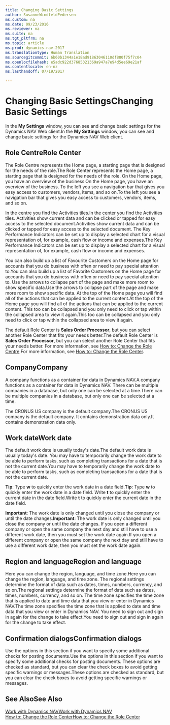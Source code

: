 ```yaml
---
title: Changing Basic Settings
author: SusanneWindfeldPedersen
ms.custom: na
ms.date: 09/23/2016
ms.reviewer: na
ms.suite: na
ms.tgt_pltfrm: na
ms.topic: article
ms.prod: dynamics-nav-2017
ms.translationtype: Human Translation
ms.sourcegitcommit: 6b60b1344a1e18ad91863046110df880f75f7c04
ms.openlocfilehash: e5adc922d37685321369a947a7e94d5ee69e21af
ms.contentlocale: en-nz
ms.lasthandoff: 07/19/2017

---
```


# <a name="changing-basic-settings"></a><span data-ttu-id="51031-102">Changing Basic Settings</span><span class="sxs-lookup"><span data-stu-id="51031-102">Changing Basic Settings</span></span>
<span data-ttu-id="51031-103">In the **My Settings** window, you can see and change basic settings for the Dynamics NAV Web client.</span><span class="sxs-lookup"><span data-stu-id="51031-103">In the **My Settings** window, you can see and change basic settings for the Dynamics NAV Web client.</span></span>  

## <a name="role-center"></a><span data-ttu-id="51031-104">Role Centre</span><span class="sxs-lookup"><span data-stu-id="51031-104">Role Center</span></span>
<span data-ttu-id="51031-105">The Role Centre represents the Home page, a starting page that is designed for the needs of the role.</span><span class="sxs-lookup"><span data-stu-id="51031-105">The Role Center represents the Home page, a starting page that is designed for the needs of the role.</span></span> <span data-ttu-id="51031-106">On the Home page, you have an overview of the business.</span><span class="sxs-lookup"><span data-stu-id="51031-106">On the Home page, you have an overview of the business.</span></span> <span data-ttu-id="51031-107">To the left you see a navigation bar that gives you easy access to customers, vendors, items, and so on.</span><span class="sxs-lookup"><span data-stu-id="51031-107">To the left you see a navigation bar that gives you easy access to customers, vendors, items, and so on.</span></span>

<span data-ttu-id="51031-108">In the centre you find the Activities tiles.</span><span class="sxs-lookup"><span data-stu-id="51031-108">In the center you find the Activities tiles.</span></span> <span data-ttu-id="51031-109">Activities show current data and can be clicked or tapped for easy access to the selected document.</span><span class="sxs-lookup"><span data-stu-id="51031-109">Activities show current data and can be clicked or tapped for easy access to the selected document.</span></span> <span data-ttu-id="51031-110">The Key Performance Indicators can be set up to display a selected chart for a visual representation of, for example, cash flow or income and expenses.</span><span class="sxs-lookup"><span data-stu-id="51031-110">The Key Performance Indicators can be set up to display a selected chart for a visual representation of, for example, cash flow or income and expenses.</span></span>

<span data-ttu-id="51031-111">You can also build up a list of Favourite Customers on the Home page for accounts that you do business with often or need to pay special attention to.</span><span class="sxs-lookup"><span data-stu-id="51031-111">You can also build up a list of Favorite Customers on the Home page for accounts that you do business with often or need to pay special attention to.</span></span> <span data-ttu-id="51031-112">Use the arrows to collapse part of the page and make more room to show specific data.</span><span class="sxs-lookup"><span data-stu-id="51031-112">Use the arrows to collapse part of the page and make more room to show specific data.</span></span> <span data-ttu-id="51031-113">At the top of the Home page you will find all of the actions that can be applied to the current content.</span><span class="sxs-lookup"><span data-stu-id="51031-113">At the top of the Home page you will find all of the actions that can be applied to the current content.</span></span> <span data-ttu-id="51031-114">This too can be collapsed and you only need to click or tap within the collapsed area to view it again.</span><span class="sxs-lookup"><span data-stu-id="51031-114">This too can be collapsed and you only need to click or tap within the collapsed area to view it again.</span></span>

<span data-ttu-id="51031-115">The default Role Center is **Sales Order Processor**, but you can select another Role Center that fits your needs better.</span><span class="sxs-lookup"><span data-stu-id="51031-115">The default Role Center is **Sales Order Processor**, but you can select another Role Center that fits your needs better.</span></span> <span data-ttu-id="51031-116">For more information, see [How to: Change the Role Centre](ui-change-role.md).</span><span class="sxs-lookup"><span data-stu-id="51031-116">For more information, see [How to: Change the Role Center](ui-change-role.md).</span></span>

## <a name="company"></a><span data-ttu-id="51031-117">Company</span><span class="sxs-lookup"><span data-stu-id="51031-117">Company</span></span>
<span data-ttu-id="51031-118">A company functions as a container for data in Dynamics NAV.</span><span class="sxs-lookup"><span data-stu-id="51031-118">A company functions as a container for data in Dynamics NAV.</span></span> <span data-ttu-id="51031-119">There can be multiple companies in a database, but only one can be selected at a time.</span><span class="sxs-lookup"><span data-stu-id="51031-119">There can be multiple companies in a database, but only one can be selected at a time.</span></span>

<span data-ttu-id="51031-120">The CRONUS US company is the default company.</span><span class="sxs-lookup"><span data-stu-id="51031-120">The CRONUS US company is the default company.</span></span> <span data-ttu-id="51031-121">It contains demonstration data only.</span><span class="sxs-lookup"><span data-stu-id="51031-121">It contains demonstration data only.</span></span>   

## <a name="work-date"></a><span data-ttu-id="51031-122">Work date</span><span class="sxs-lookup"><span data-stu-id="51031-122">Work date</span></span>
<span data-ttu-id="51031-123">The default work date is usually today's date.</span><span class="sxs-lookup"><span data-stu-id="51031-123">The default work date is usually today's date.</span></span> <span data-ttu-id="51031-124">You may have to temporarily change the work date to be able to perform tasks, such as completing transactions for a date that is not the current date.</span><span class="sxs-lookup"><span data-stu-id="51031-124">You may have to temporarily change the work date to be able to perform tasks, such as completing transactions for a date that is not the current date.</span></span>

<span data-ttu-id="51031-125">**Tip**: Type **w** to quickly enter the work date in a date field.</span><span class="sxs-lookup"><span data-stu-id="51031-125">**Tip**: Type **w** to quickly enter the work date in a date field.</span></span> <span data-ttu-id="51031-126">Write **t** to quickly enter the current date in the date field.</span><span class="sxs-lookup"><span data-stu-id="51031-126">Write **t** to quickly enter the current date in the date field.</span></span>

<span data-ttu-id="51031-127">**Important**: The work date is only changed until you close the company or until the date changes.</span><span class="sxs-lookup"><span data-stu-id="51031-127">**Important**: The work date is only changed until you close the company or until the date changes.</span></span> <span data-ttu-id="51031-128">If you open a different company or open the same company the next day and still have to use a different work date, then you must set the work date again.</span><span class="sxs-lookup"><span data-stu-id="51031-128">If you open a different company or open the same company the next day and still have to use a different work date, then you must set the work date again.</span></span>

## <a name="region-and-language"></a><span data-ttu-id="51031-129">Region and language</span><span class="sxs-lookup"><span data-stu-id="51031-129">Region and language</span></span>
<span data-ttu-id="51031-130">Here you can change the region, language, and time zone.</span><span class="sxs-lookup"><span data-stu-id="51031-130">Here you can change the region, language, and time zone.</span></span> <span data-ttu-id="51031-131">The regional settings determine the format of data such as dates, times, numbers, currency, and so on.</span><span class="sxs-lookup"><span data-stu-id="51031-131">The regional settings determine the format of data such as dates, times, numbers, currency, and so on.</span></span> <span data-ttu-id="51031-132">The time zone specifies the time zone that is applied to date and time data that you view or enter in Dynamics NAV.</span><span class="sxs-lookup"><span data-stu-id="51031-132">The time zone specifies the time zone that is applied to date and time data that you view or enter in Dynamics NAV.</span></span> <span data-ttu-id="51031-133">You need to sign out and sign in again for the change to take effect.</span><span class="sxs-lookup"><span data-stu-id="51031-133">You need to sign out and sign in again for the change to take effect.</span></span>

## <a name="confirmation-dialogs"></a><span data-ttu-id="51031-134">Confirmation dialogs</span><span class="sxs-lookup"><span data-stu-id="51031-134">Confirmation dialogs</span></span>
<span data-ttu-id="51031-135">Use the options in this section if you want to specify some additional checks for posting documents.</span><span class="sxs-lookup"><span data-stu-id="51031-135">Use the options in this section if you want to specify some additional checks for posting documents.</span></span> <span data-ttu-id="51031-136">These options are checked as standard, but you can clear the check boxes to avoid getting specific warnings or messages.</span><span class="sxs-lookup"><span data-stu-id="51031-136">These options are checked as standard, but you can clear the check boxes to avoid getting specific warnings or messages.</span></span>

## <a name="see-also"></a><span data-ttu-id="51031-137">See Also</span><span class="sxs-lookup"><span data-stu-id="51031-137">See Also</span></span>
[<span data-ttu-id="51031-138">Work with Dynamics NAV</span><span class="sxs-lookup"><span data-stu-id="51031-138">Work with Dynamics NAV</span></span>](ui-work-product.md)  
[<span data-ttu-id="51031-139">How to: Change the Role Center</span><span class="sxs-lookup"><span data-stu-id="51031-139">How to: Change the Role Center</span></span>](ui-change-role.md)  

